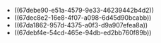 - ((67debe90-e51a-4579-9e33-46239442b4d2))
- ((67dec8e2-16e8-4f07-a098-6d45d90bcabb))
- ((67da1862-957d-4375-a0f3-d9a907efea8a))
- ((67debf4e-54cd-465e-94db-ed2bb760f89b))